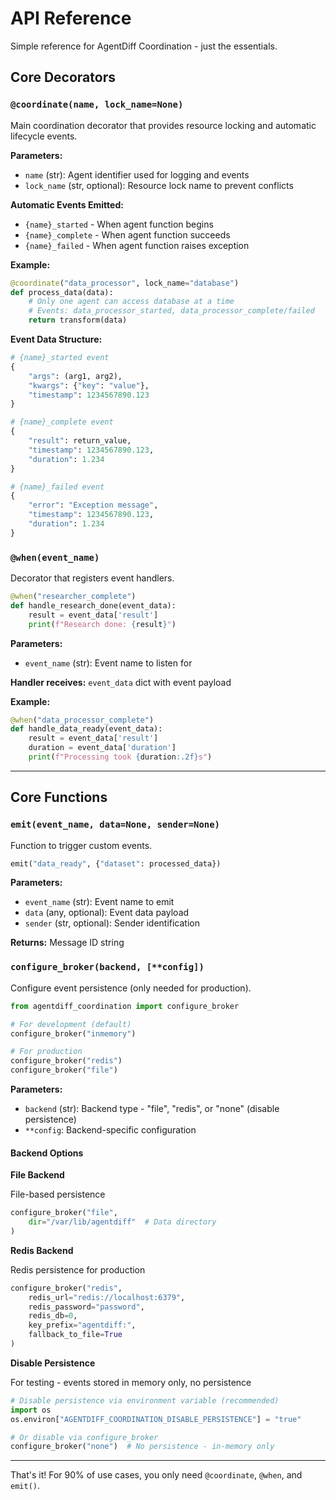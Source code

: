 # API Reference

Simple reference for AgentDiff Coordination - just the essentials.

## Core Decorators

### `@coordinate(name, lock_name=None)`

Main coordination decorator that provides resource locking and automatic lifecycle events.

**Parameters:**

- `name` (str): Agent identifier used for logging and events
- `lock_name` (str, optional): Resource lock name to prevent conflicts

**Automatic Events Emitted:**

- `{name}_started` - When agent function begins
- `{name}_complete` - When agent function succeeds
- `{name}_failed` - When agent function raises exception

**Example:**

```python
@coordinate("data_processor", lock_name="database")
def process_data(data):
    # Only one agent can access database at a time
    # Events: data_processor_started, data_processor_complete/failed
    return transform(data)
```

**Event Data Structure:**

```python
# {name}_started event
{
    "args": (arg1, arg2),
    "kwargs": {"key": "value"},
    "timestamp": 1234567890.123
}

# {name}_complete event
{
    "result": return_value,
    "timestamp": 1234567890.123,
    "duration": 1.234
}

# {name}_failed event
{
    "error": "Exception message",
    "timestamp": 1234567890.123,
    "duration": 1.234
}
```

### `@when(event_name)`

Decorator that registers event handlers.

```python
@when("researcher_complete")
def handle_research_done(event_data):
    result = event_data['result']
    print(f"Research done: {result}")
```

**Parameters:**

- `event_name` (str): Event name to listen for

**Handler receives:** `event_data` dict with event payload

**Example:**

```python
@when("data_processor_complete")
def handle_data_ready(event_data):
    result = event_data['result']
    duration = event_data['duration']
    print(f"Processing took {duration:.2f}s")
```

---

## Core Functions

### `emit(event_name, data=None, sender=None)`

Function to trigger custom events.

```python
emit("data_ready", {"dataset": processed_data})
```

**Parameters:**

- `event_name` (str): Event name to emit
- `data` (any, optional): Event data payload
- `sender` (str, optional): Sender identification

**Returns:** Message ID string

### `configure_broker(backend, [**config])`

Configure event persistence (only needed for production).

```python
from agentdiff_coordination import configure_broker

# For development (default)
configure_broker("inmemory")

# For production
configure_broker("redis")
configure_broker("file")
```

**Parameters:**

- `backend` (str): Backend type - "file", "redis", or "none" (disable persistence)
- `**config`: Backend-specific configuration

#### Backend Options

**File Backend**

File-based persistence

```python
configure_broker("file",
    dir="/var/lib/agentdiff"  # Data directory
)
```

**Redis Backend**

Redis persistence for production

```python
configure_broker("redis",
    redis_url="redis://localhost:6379",
    redis_password="password",
    redis_db=0,
    key_prefix="agentdiff:",
    fallback_to_file=True
)
```

**Disable Persistence**

For testing - events stored in memory only, no persistence

```python
# Disable persistence via environment variable (recommended)
import os
os.environ["AGENTDIFF_COORDINATION_DISABLE_PERSISTENCE"] = "true"

# Or disable via configure_broker
configure_broker("none")  # No persistence - in-memory only
```

---

That's it! For 90% of use cases, you only need `@coordinate`, `@when`, and `emit()`.
